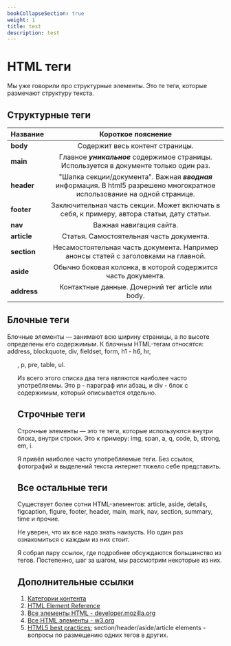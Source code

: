 ```yaml
---
bookCollapseSection: true
weight: 1
title: test
description: test
---
```


# HTML теги

Мы уже говорили про структурные элементы. Это те теги, которые размечают структуру текста. 

## Структурные теги

| Название | Короткое пояснение |
|:----|:----:|
|**body** |Содержит весь контент страницы.|
|**main**|Главное **_уникальное_** содержимое страницы. Используется в документе только один раз.|
|**header**|"Шапка секции/документа". Важная **_вводная_** информация. В html5 разрешено многократное использование на одной странице. |
|**footer**| Заключительная часть секции. Может включать в себя, к примеру, автора статьи, дату статьи. |
|**nav**| Важная навигация сайта.|
|**article**|Статья. Самостоятельная часть документа.|
|**section**|Несамостоятельная часть документа. Например анонсы статей с заголовками на главной. |
|**aside**| Обычно боковая колонка, в которой содержится часть документа. |
|**address**|Контактные данные. Дочерний тег article или body.|

## Блочные теги

Блочные элементы — занимают всю ширину страницы, а по высоте определены его содержимым. К блочным HTML-тегам относятся: address, blockquote, div, fieldset, form, h1 - h6, hr, <ol>, p, pre, table, ul. 

Из всего этого списка два тега являются наиболее часто употребляемы. Это p - параграф или абзац, и div - блок с содержимым, который описывается отдельно.

## Строчные теги

Строчные элементы — это те теги, которые используются внутри блока, внутри строки. Это к примеру: img, span, a, q, code, b, strong, em, i. 

Я привёл наиболее часто употребляемые теги. Без ссылок, фотографий и выделений текста интернет тяжело себе представить.

## Все остальные теги

Существует более сотни HTML-элементов: article, aside, details, figcaption, figure, footer, header, main, mark, nav, section, summary, time и прочие. 

Не уверен, что их все надо знать наизусть. Но один раз ознакомиться с каждым из них стоит. 

Я собрал пару ссылок, где подробнее обсуждаются большинство из тегов. Постепенно, шаг за шагом, мы рассмотрим некоторые из них.

## Дополнительные ссылки

1. [Категории контента](https://developer.mozilla.org/ru/docs/Web/Guide/HTML/Content_categories#%D0%9E%D1%81%D0%BD%D0%BE%D0%B2%D0%BD%D0%BE%D0%B9_%D0%BF%D0%BE%D1%82%D0%BE%D0%BA)
2. [HTML Element Reference](https://www.w3schools.com/tags/default.asp)
3. [Все элементы HTML - developer.mozilla.org](https://developer.mozilla.org/ru/docs/Web/HTML/Element)
4. [Все HTML элементы - w3.org](https://www.w3.org/wiki/Category:HTMLElement)
5. [HTML5 best practices](https://stackoverflow.com/questions/4781077/html5-best-practices-section-header-aside-article-elements); section/header/aside/article elements - вопросы по размещению одних тегов в других. 
